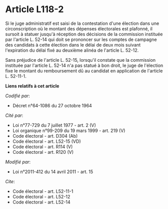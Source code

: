 # Article L118-2

Si le juge administratif est saisi de la contestation d'une élection dans une circonscription où le montant des dépenses
électorales est plafonné, il sursoit à statuer jusqu'à réception des décisions de la commission instituée par l'article L.
52-14 qui doit se prononcer sur les comptes de campagne des candidats à cette élection dans le délai de deux mois suivant
l'expiration du délai fixé au deuxième alinéa de l'article L. 52-12. 

Sans préjudice de l'article L. 52-15, lorsqu'il constate que la commission instituée par l'article L. 52-14 n'a pas statué à
bon droit, le juge de l'élection fixe le montant du remboursement dû au candidat en application de l'article L. 52-11-1.

**Liens relatifs à cet article**

_Codifié par_:

  - Décret n°64-1086 du 27 octobre 1964

_Cité par_:

  - Loi n°77-729 du 7 juillet 1977 - art. 2 (V)
  - Loi organique n°99-209 du 19 mars 1999 - art. 219 (V)
  - Code électoral - art. D304 (Ab)
  - Code électoral - art. L52-15 (VD)
  - Code électoral - art. R114 (V)
  - Code électoral - art. R120 (V)

_Modifié par_:

  - Loi n°2011-412 du 14 avril 2011 - art. 15

_Cite_:

  - Code électoral - art. L52-11-1
  - Code électoral - art. L52-12
  - Code électoral - art. L52-14
